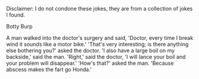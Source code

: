 Disclaimer: I do not condone these jokes, they are from a collection of jokes I found.

Botty Burp

A man walked into the doctor's surgery and said, 'Doctor, every time I break wind it sounds like a motor bike.'
'That's very interesting; is there anything else bothering you?' asked the doctor.
'I also have a large boil on my backside,' said the man.
'Right,' said the doctor, 'I will lance your boil and your problem will disappear.'
'How's that?' asked the man.
'Because abscess makes the fart go Honda.'

